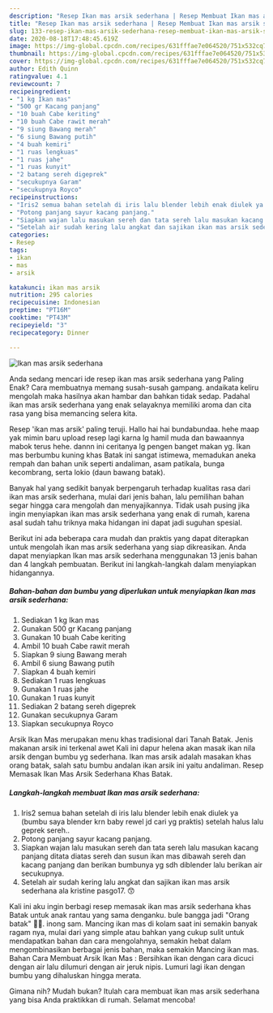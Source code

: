 ```yaml
---
description: "Resep Ikan mas arsik sederhana | Resep Membuat Ikan mas arsik sederhana Yang Paling Enak"
title: "Resep Ikan mas arsik sederhana | Resep Membuat Ikan mas arsik sederhana Yang Paling Enak"
slug: 133-resep-ikan-mas-arsik-sederhana-resep-membuat-ikan-mas-arsik-sederhana-yang-paling-enak
date: 2020-08-18T17:48:45.619Z
image: https://img-global.cpcdn.com/recipes/631fffae7e064520/751x532cq70/ikan-mas-arsik-sederhana-foto-resep-utama.jpg
thumbnail: https://img-global.cpcdn.com/recipes/631fffae7e064520/751x532cq70/ikan-mas-arsik-sederhana-foto-resep-utama.jpg
cover: https://img-global.cpcdn.com/recipes/631fffae7e064520/751x532cq70/ikan-mas-arsik-sederhana-foto-resep-utama.jpg
author: Edith Quinn
ratingvalue: 4.1
reviewcount: 7
recipeingredient:
- "1 kg Ikan mas"
- "500 gr Kacang panjang"
- "10 buah Cabe keriting"
- "10 buah Cabe rawit merah"
- "9 siung Bawang merah"
- "6 siung Bawang putih"
- "4 buah kemiri"
- "1 ruas lengkuas"
- "1 ruas jahe"
- "1 ruas kunyit"
- "2 batang sereh digeprek"
- "secukupnya Garam"
- "secukupnya Royco"
recipeinstructions:
- "Iris2 semua bahan setelah di iris lalu blender lebih enak diulek ya (bumbu saya blender krn baby rewel jd cari yg praktis) setelah halus lalu geprek sereh.."
- "Potong panjang sayur kacang panjang."
- "Siapkan wajan lalu masukan sereh dan tata sereh lalu masukan kacang panjang ditata diatas sereh dan susun ikan mas dibawah sereh dan kacang panjang dan berikan bumbunya yg sdh diblender lalu berikan air secukupnya."
- "Setelah air sudah kering lalu angkat dan sajikan ikan mas arsik sederhana ala kristine pasgo17. 😙"
categories:
- Resep
tags:
- ikan
- mas
- arsik

katakunci: ikan mas arsik 
nutrition: 295 calories
recipecuisine: Indonesian
preptime: "PT16M"
cooktime: "PT43M"
recipeyield: "3"
recipecategory: Dinner

---
```



![Ikan mas arsik sederhana](https://img-global.cpcdn.com/recipes/631fffae7e064520/751x532cq70/ikan-mas-arsik-sederhana-foto-resep-utama.jpg)

Anda sedang mencari ide resep ikan mas arsik sederhana yang Paling Enak? Cara membuatnya memang susah-susah gampang. andaikata keliru mengolah maka hasilnya akan hambar dan bahkan tidak sedap. Padahal ikan mas arsik sederhana yang enak selayaknya memiliki aroma dan cita rasa yang bisa memancing selera kita.

Resep &#39;ikan mas arsik&#39; paling teruji. Hallo hai hai bundabundaa. hehe maap yak mimin baru upload resep lagi karna lg hamil muda dan bawaannya mabok terus hehe. dannn ini ceritanya lg pengen banget makan yg. Ikan mas berbumbu kuning khas Batak ini sangat istimewa, memadukan aneka rempah dan bahan unik seperti andaliman, asam patikala, bunga kecombrang, serta lokio (daun bawang batak).

Banyak hal yang sedikit banyak berpengaruh terhadap kualitas rasa dari ikan mas arsik sederhana, mulai dari jenis bahan, lalu pemilihan bahan segar hingga cara mengolah dan menyajikannya. Tidak usah pusing jika ingin menyiapkan ikan mas arsik sederhana yang enak di rumah, karena asal sudah tahu triknya maka hidangan ini dapat jadi suguhan spesial.


Berikut ini ada beberapa cara mudah dan praktis yang dapat diterapkan untuk mengolah ikan mas arsik sederhana yang siap dikreasikan. Anda dapat menyiapkan Ikan mas arsik sederhana menggunakan 13 jenis bahan dan 4 langkah pembuatan. Berikut ini langkah-langkah dalam menyiapkan hidangannya.

<!--inarticleads1-->

##### Bahan-bahan dan bumbu yang diperlukan untuk menyiapkan Ikan mas arsik sederhana:

1. Sediakan 1 kg Ikan mas
1. Gunakan 500 gr Kacang panjang
1. Gunakan 10 buah Cabe keriting
1. Ambil 10 buah Cabe rawit merah
1. Siapkan 9 siung Bawang merah
1. Ambil 6 siung Bawang putih
1. Siapkan 4 buah kemiri
1. Sediakan 1 ruas lengkuas
1. Gunakan 1 ruas jahe
1. Gunakan 1 ruas kunyit
1. Sediakan 2 batang sereh digeprek
1. Gunakan secukupnya Garam
1. Siapkan secukupnya Royco


Arsik Ikan Mas merupakan menu khas tradisional dari Tanah Batak. Jenis makanan arsik ini terkenal awet Kali ini dapur helena akan masak ikan nila arsik dengan bumbu yg sederhana. Ikan mas arsik adalah masakan khas orang batak, salah satu bumbu andalan ikan arsik ini yaitu andaliman. Resep Memasak Ikan Mas Arsik Sederhana Khas Batak. 

<!--inarticleads2-->

##### Langkah-langkah membuat Ikan mas arsik sederhana:

1. Iris2 semua bahan setelah di iris lalu blender lebih enak diulek ya (bumbu saya blender krn baby rewel jd cari yg praktis) setelah halus lalu geprek sereh..
1. Potong panjang sayur kacang panjang.
1. Siapkan wajan lalu masukan sereh dan tata sereh lalu masukan kacang panjang ditata diatas sereh dan susun ikan mas dibawah sereh dan kacang panjang dan berikan bumbunya yg sdh diblender lalu berikan air secukupnya.
1. Setelah air sudah kering lalu angkat dan sajikan ikan mas arsik sederhana ala kristine pasgo17. 😙


Kali ini aku ingin berbagi resep memasak ikan mas arsik sederhana khas Batak untuk anak rantau yang sama denganku. bule bangga jadi &#34;Orang batak&#34; 👍🏻. inong sam. Mancing ikan mas di kolam saat ini semakin banyak ragam nya, mulai dari yang simple atau bahkan yang cukup sulit untuk mendapatkan bahan dan cara mengolahnya, semakin hebat dalam mengombinasikan berbagai jenis bahan, maka semakin Mancing ikan mas. Bahan  Cara Membuat Arsik Ikan Mas : Bersihkan ikan dengan cara dicuci dengan air lalu dilumuri dengan air jeruk nipis. Lumuri lagi ikan dengan bumbu yang dihaluskan hingga merata. 

Gimana nih? Mudah bukan? Itulah cara membuat ikan mas arsik sederhana yang bisa Anda praktikkan di rumah. Selamat mencoba!
